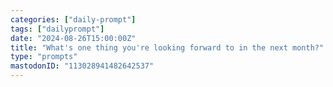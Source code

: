 ```yaml
---
categories: ["daily-prompt"]
tags: ["dailyprompt"]
date: "2024-08-26T15:00:00Z"
title: "What's one thing you're looking forward to in the next month?"
type: "prompts"
mastodonID: "113028941482642537"
---
```

